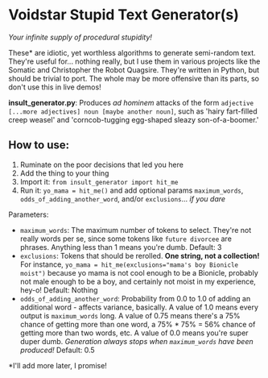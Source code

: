 # Voidstar Stupid Text Generator(s)
*Your infinite supply of procedural stupidity!*

These* are idiotic, yet worthless algorithms to generate semi-random text. They're useful for... nothing really, but I use them in various projects like the Somatic and Christopher the Robot Quagsire. They're written in Python, but should be trivial to port. The whole may be more offensive than its parts, so don't use this in live demos!

**insult_generator.py**: Produces *ad hominem* attacks of the form `adjective [...more adjectives] noun [maybe another noun]`, such as 'hairy fart-filled creep weasel' and 'corncob-tugging egg-shaped sleazy son-of-a-boomer.' 

## How to use:
1) Ruminate on the poor decisions that led you here
2) Add the thing to your thing
3) Import it: `from insult_generator import hit_me`
4) Run it: `yo_mama = hit_me()` and add optional params `maximum_words`, `odds_of_adding_another_word`, and/or `exclusions`... *if you dare*

Parameters:
* `maximum_words`: The maximum number of tokens to select. They're not really words per se, since some tokens like `future divorcee` are phrases. Anything less than 1 means you're dumb. Default: 3
* `exclusions`: Tokens that should be rerolled. **One string, not a collection!** For instance, `yo_mama = hit_me(exclusions="mama's boy Bionicle moist")` because yo mama is not cool enough to be a Bionicle, probably not male enough to be a boy, and certainly not moist in my experience, hey-o! Default: Nothing
* `odds_of_adding_another_word`: Probability from 0.0 to 1.0 of adding an additional word - affects variance, basically. A value of 1.0 means every output is `maximum_words` long. A value of 0.75 means there's a 75% chance of getting more than one word, a 75% * 75% = 56% chance of getting more than two words, etc. A value of 0.0 means you're super duper dumb. *Generation always stops when `maximum_words` have been produced!* Default: 0.5


\*I'll add more later, I promise!